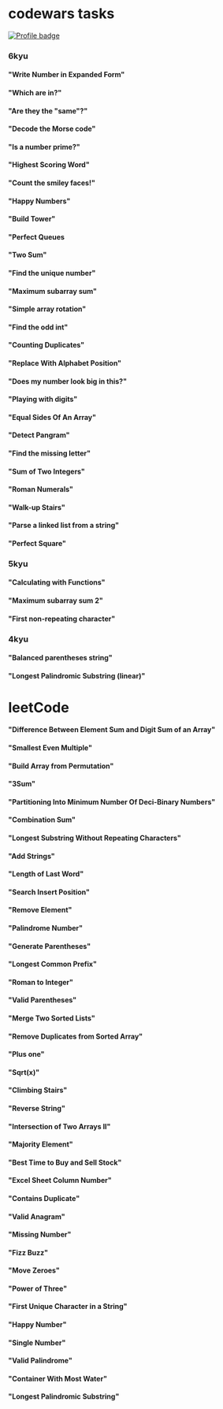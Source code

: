# codewars tasks

[![Profile badge](https://www.codewars.com/users/RomanKostyrin/badges/large)](https://www.codewars.com/users/RomanKostyrin)

### 6kyu

#### "Write Number in Expanded Form"

#### "Which are in?"

#### "Are they the "same"?"

#### "Decode the Morse code"

#### "Is a number prime?"

#### "Highest Scoring Word"

#### "Count the smiley faces!"

#### "Happy Numbers"

#### "Build Tower"

#### "Perfect Queues

#### "Two Sum"

#### "Find the unique number"

#### "Maximum subarray sum"

#### "Simple array rotation"

#### "Find the odd int"

#### "Counting Duplicates"

#### "Replace With Alphabet Position"

#### "Does my number look big in this?"

#### "Playing with digits"

#### "Equal Sides Of An Array"

#### "Detect Pangram"

#### "Find the missing letter"

#### "Sum of Two Integers"

#### "Roman Numerals"

#### "Walk-up Stairs"

#### "Parse a linked list from a string"

#### "Perfect Square"

### 5kyu

#### "Calculating with Functions"

#### "Maximum subarray sum 2"

#### "First non-repeating character"

### 4kyu

#### "Balanced parentheses string"

#### "Longest Palindromic Substring (linear)"

# leetCode

#### "Difference Between Element Sum and Digit Sum of an Array"

#### "Smallest Even Multiple"

#### "Build Array from Permutation"

#### "3Sum"

#### "Partitioning Into Minimum Number Of Deci-Binary Numbers"

#### "Combination Sum"

#### "Longest Substring Without Repeating Characters"

#### "Add Strings"

#### "Length of Last Word"

#### "Search Insert Position"

#### "Remove Element"

#### "Palindrome Number"

#### "Generate Parentheses"

#### "Longest Common Prefix"

#### "Roman to Integer"

#### "Valid Parentheses"

#### "Merge Two Sorted Lists"

#### "Remove Duplicates from Sorted Array"

#### "Plus one"

#### "Sqrt(x)"

#### "Climbing Stairs"

#### "Reverse String"

#### "Intersection of Two Arrays II"

#### "Majority Element"

#### "Best Time to Buy and Sell Stock"

#### "Excel Sheet Column Number"

#### "Contains Duplicate"

#### "Valid Anagram"

#### "Missing Number"

#### "Fizz Buzz"

#### "Move Zeroes"

#### "Power of Three"

#### "First Unique Character in a String"

#### "Happy Number"

#### "Single Number"

#### "Valid Palindrome"

#### "Container With Most Water"

#### "Longest Palindromic Substring"
